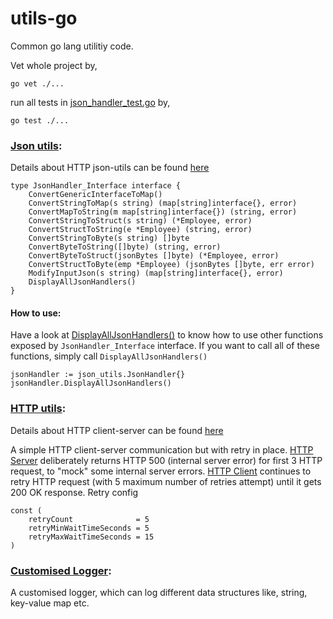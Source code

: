 # utils-go
Common go lang utilitiy code.


Vet whole project by,
```
go vet ./...
```
run all tests in [json_handler_test.go](https://github.com/azam-akram/utils-go/blob/main/json_utils/json_handler_test.go) by, 
```
go test ./...
```

### [Json utils](https://github.com/azam-akram/utils-go/tree/main/json_utils):

Details about HTTP json-utils can be found [here](https://solutiontoolkit.com/2023/01/the-common-json-utility-functions-in-go-language/)

```
type JsonHandler_Interface interface {
	ConvertGenericInterfaceToMap()
	ConvertStringToMap(s string) (map[string]interface{}, error)
	ConvertMapToString(m map[string]interface{}) (string, error)
	ConvertStringToStruct(s string) (*Employee, error)
	ConvertStructToString(e *Employee) (string, error)
	ConvertStringToByte(s string) []byte
	ConvertByteToString([]byte) (string, error)
	ConvertByteToStruct(jsonBytes []byte) (*Employee, error)
	ConvertStructToByte(emp *Employee) (jsonBytes []byte, err error)
	ModifyInputJson(s string) (map[string]interface{}, error)
	DisplayAllJsonHandlers()
}
```
#### How to use:
Have a look at [DisplayAllJsonHandlers()](https://github.com/azam-akram/utils-go/blob/85de9b1f6804834765c9b0320d00ad944cac7b75/json_utils/json_handler.go#L54) to know how to use other functions exposed by `JsonHandler_Interface` interface. If you want to call all of these functions, simply call `DisplayAllJsonHandlers()`
```
jsonHandler := json_utils.JsonHandler{}
jsonHandler.DisplayAllJsonHandlers()
```

### [HTTP utils](https://github.com/azam-akram/utils-go/tree/main/http_utils):

Details about HTTP client-server can be found [here]([https://medium.com/@akram.muhammadazam/go-a-retryable-http-client-server-fbcb04dc33e9](https://solutiontoolkit.com/2023/01/a-retryable-http-client-server-communication-in-go-language/))

A simple HTTP client-server communication but with retry in place. 
[HTTP Server](https://github.com/azam-akram/utils-go/tree/main/http_utils/server) deliberately returns HTTP 500 (internal server error) for first 3 HTTP request, to "mock" some internal server errors. 
[HTTP Client](https://github.com/azam-akram/utils-go/tree/main/http_utils/client) continues to retry HTTP request (with 5 maximum number of retries attempt) until it gets 200 OK response.
Retry config
```
const (
	retryCount              = 5
	retryMinWaitTimeSeconds = 5
	retryMaxWaitTimeSeconds = 15
)
```

### [Customised Logger](https://github.com/azam-akram/utils-go/blob/main/logger/logger.go):
A customised logger, which can log different data structures like, string, key-value map etc.
